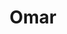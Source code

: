 ---
pid: RS193
title: Omar
location_transcription: 45th and Locust
zipcode: '19143'
outside_phl: 
neighborhood: University City
age: '31'
age_range: 30-39
instagram: 
image_file_name: RS_193.jpg
proposal_transcription: Omar was a staple in the neighborhood who passed away recently.
  If you didn't know who he is, ask any business owner or resident at that intersection.
  They will tell you. He was a performance artist, clown, philosopher, watchman, and
  friend. He deserves to be commemorated w/ a statue or mural.
topic: Figure,Neighborhoods,Philadelphia
topic_summary: 0, 0, 0
type: Mural,Sculpture Statue
keywords_other: 
credit: 'Andrew #PapiRico'
image_labels: 
twitter: 
facebook: 
permalink: "/monuments/rs193/"
layout: item-page
---